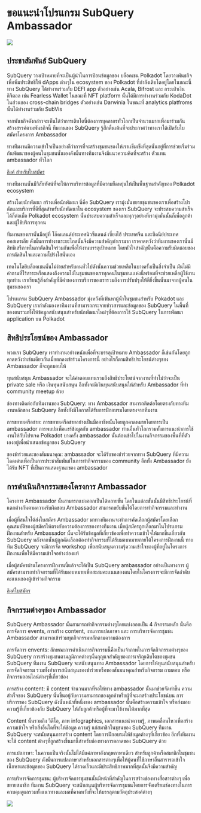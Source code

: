 # ขอแนะนำโปรแกรม SubQuery Ambassador

![](https://miro.medium.com/max/1400/1*EC5wwTuoB6UK_EESGd8X8w.png)

## ประชาสัมพันธ์ SubQuery

SubQuery วางเป้าหมายที่จะเป็นผู้นำในการป้อนข้อมูลของ บล็อคเชน Polkadot โดยวางพันธกิจเพื่อพิ่มประสิทธิให้ dApps ต่างๆใน ecosystem ของ Polkadot ที่กำลังเติบโตอยู่โดยในขณะนี้ทาง SubQuery ได้ทำงานร่วมกับ DEFI app ตัวอย่างเช่น Acala, Bifrost และ กระเป๋าเงินดิจิตอล เช่น Fearless Wallet ในขณะที่ NFT platform นั้นได้มีการทำงานร่วมกับ KodaDot ในส่วนของ cross-chain bridges ตัวอย่างเช่น Darwinia ในขณะที่ analytics platfroms นั้นได้ทำงานร่วมกับ SubVis

จากพันธกิจดังกล่าวจะเห็นได้ว่าการเติบโตนี้ต้องการบุคลากรทั่วโลกเป็นจำนวนมากเพื่อมาร่วมกันสร้างสรรค์ตามพันธกิจนี้ ทีมงานของ SubQuery รู้สึกตื่นเต้นที่จะประกาศว่าทางเราได้เปิดรับใบสมัครโครงการ Ambassador

ทางทีมงานมีความเข้าใจเป็นอย่างดีว่าการที่จะสร้างชุมชนของให้เราเเข็มเข็งที่สุดนั้นอยู่ที่การช่วยเริ่มร่วมกันพัฒนาของผู้คนในชุมชนนั้นเองดังนั้นทางทีมงานจึงมีแนวความคิดที่จะสร้าง ตัวแทน ambassador ทั่วโลก

[ลิงค์ สำหรับใบสมัคร](https://forms.gle/GXBbJ6LDpNfM2v1X6)

ทางทีมงานนั้นมีวิสัยทัศน์ที่จะให้การบริหารข้อมูลที่มีความยืดหยุ่นให้เป็นพื้นฐานสำคัญของ Polkadot ecosystem

สร้างโดยนักพัฒนา สร้างเพื่อนักพัฒนา นี่คือ SubQuery เรามุ่งมั่นขยายชุมชนของเราเพื่อสร้างโปรดักและบริการที่ดีที่สุดสำหรับนักพัฒนาใน ecosystem ของเรา SubQuery จะประสบความสำเร็จได้ก็ต่อเมื่อ Polkadot ecosystem นั้นประสบความสำเร็จและทุกๆอย่างที่เรามุ่งมั่นนั้นก็เพื่อลูกค้าและผู้ใช้บริการทุกคน

ทีมงานของเรานั้นมีอยู่ที่ โอ๊คเเลนด์ประเทศนิวซีเเลนด์ เซี่ยงไฮ้ ประเทศจีน และซิดนีย์ประเทศออสเตรเลีย ดังนั้นการทำงานระยะไกลนั้นจึงมีความสำคัญกำเรามาก เราคาดหวังว่าทีมงานของเรานั้นมีสิทธิเสรีภาพในกาตัดสินใจร่วมกันเพื่อให้งานบรรลุเป้าหมาย โดยหัวใจสำคัญนั้นคือความรับผิดชอบของการตัดสินใจและความโปร่งใสนั่นเอง

เทคโนโลยีบล็อคเชนนั้นไม่ง่ายสำหรับคนทั่วไปดังนั้นความช่วยเหลือในบางครั้งเป็นสิ่งจำเป็น มันไม่มีคำถามที่ไร้สาระหรือแสดงถึงความโง่ในชุมชนของเราทุกคนในชุมชนเเเห่งนี้พร้อมที่จะช่วยเหลือผู้ใช้งานทุกท่าน เราเรียนรู้สิ่งสำคัญที่มีค่าของการบริการของเรารวมถึงการปรับปรุงให้ดียิ่งขึ้นนั้นมาจากผู้คนในชุมชนของเรา

โปรเเเกรม SubQuery Ambassador มุ่งหวังที่เฟ้นหาผู้น้ำในชุมชนสำหรับ Pokadot และ SubQuery เรากำลังมองหาทีมงานที่สามารถกระจายข่าวสารและข้อมูลของ SubQuery ในพื้นที่ของตนรวมทั้งให้ข้อมูลสนับสนุนสำหรับนักพัฒนาใหม่ๆที่ต้องการใช้ SubQuery ในการพัฒนา application บน Polkadot

## สิทธิประโยชน์ของ Ambassador

พวกเรา SubQuery เราทำงานอย่างหนักเพื่อที่จะบรรลุเป้าหมาย Ambassador ก็เช่นกันโดยถูกคาดหวังว่าเช่นเดียวกันเมื่อตกลงเข้าร่วมโครงการนี้ อย่างไรก็ตามสิทธิประโยชน์ต่างๆของ Ambassador ก็จะถูกมอบให้

ทุนสนับสนุน Ambassador จะได้ค่าตอบแทนรวมถึงสิทธิประโยชน์จากงานที่ทำไม่ว่าจะเป็น private sale หรือ เงินทุนสนับสนุน อีกทั้งจะมีเงินทุนสนับสนุนให้สำหรับ Ambassador ที่ทำ community meetup ด้วย

ช่องทางติดต่อกับทีมงานของ SubQuery: ทาง Ambassador สามารถติดต่อโดยตรงกับทางทีมงานหลักของ SubQuery อีกทั้งยังมีโอกาสได้รับการฝึกอบรมโดยตรงจากทีมงาน

การขยายเครือข่าย: การขยายเครือข่ายอย่างเป็นมืออาชีพนั้นโดยถูกคาดหมายโดยการเป็น ambassador การพบปะเพื่อแชร์ข้อมูลกับ ambassador ท่านอื่นทั่วโลกรวมทั้งการแนะนำการใช้งานให้กับโปรเจค Polkadot บางครั้ง ambassador นั้นต้องเข้าไปในงานกิจกรรมของพื้นที่ที่ตัวเองอยู่เพื่อนำเสนอข้อมูลของ SubQuery

ของชำร่วยและของสัมมนาคุณ: ambassador จะได้รับของชำร่วยจากทาง SubQuery ที่มีความโดดเด่นเพื่อเป็นการประชาสัมพันธ์ในการทำกิจกรรมของ community อีกทั้ง Ambassador ยังได้รับ NFT ที่เป็นการแสดงฐานะของ ambassador

## การดำเนินกิจกรรมของโครงการ Ambassador

โครงการ Ambassador นั้นสามารถเเบ่งออกเป็นได้หลายขั้น โดยในแต่ละขั้นนั้นมีสิทธิประโยชน์ที่แตกต่างกันตามความรับผิดชอบ Ambassador สามารถขยับขั้นได้โดยการทำกิจกรรมและทำงาน

เมื่อผู้ที่สนใจได้ส่งใบสมัคร Ambassador มาทางทีมงานจะทำการคัดเลือกผู้สมัครโดยเลือกคุณสมบัติของผู้สมัครให้ตรงกับความต้องการของทางทีมงาน เมื่อผู้สมัครถูกเลือกมาในโปรเเกรมฝึกงานสำหรับ Ambassador นั้นจะได้รับข้อมูลที่เกี่ยวข้องเพื่อทำความเข้าใจให้มากขึ้นเกี่ยวกับ SubQuery หลังจากนั้นผู้ถูกคัดเลือกต้องทำกิจกรรมที่ได้รับมอบหมายภายใต้โครงการฝึกงานนี้ ทางทีม SubQuery จะมีการจัด workshop เพื่อสนับสนุนความรุ้ความเข้าใจของผู้ที่อยู่ในโครงการฝึกงานเพื่อให้มีความเข้าใจอย่างถ่องแท้

เมื่อผู้สมัครผ่านโครงการฝึกงานนี้แล้วจะได้เป็น SubQuery ambassador อย่างเป็นทางการ ผู้สมัครสามารถทำกิจกรรมที่ได้รับมอบหมายเพื่อสะสมคะเเนนของตนโดยในโครงการจะมีการจัดลำดับคะแนนของผู้เข้าร่วมกิจกรรม

[ลิงค์ใบสมัคร](https://forms.gle/GXBbJ6LDpNfM2v1X6)

## กิจกรรมต่างๆของ Ambassador

SubQuery Ambassador นั้นสามารถทำกิจกรรมต่างๆโดยแบ่งออกเป็น 4 กิจกรรมหลัก นั่นคือ การจัดการ events, การสร้าง content, งานการแปลภาษา และ การบริหารจัดการชุมชน Ambassador สามารถเข้าร่วมทุกกิจกรรมหลักตามความต้องการ

การจัดการ envents: ลักษณะการดำเนินการกิจกรรมนี้คือเป็นเจ้าภาพในการจัดกิจกรรมต่างๆของ SubQuery การสร้างชุมชนตามภูมิภาคต่างๆนั้นกุญแจสำคัญของการเจริญเติบโตของชุมชน SubQuery ทีมงาน SubQuery จะสนับสนุนทาง Ambassador โดยการให้ทุนสนับสนุนสำหรับการจัดกิจกรรม รวมทั้งทำการสนับสนุนของชำร่วยหรือของสัมมนาคุณสำหรับกิจกรรม ถามตอบ หรือกิจกรรมออนไลน์ต่างๆที่เกี่ยวข้อง

การสร้าง content: มี content จำนวนมากที่รอให้ทาง ambassador นั้นมาช่วยจัดทำขึ้น ความสำเร็จของ SubQuery นั้นขึ้นอยู่กับความสามารถของลูกค้าหรือผู้ที่จะมาสร้างประโยชน์บน การบริการของ SubQuery ดังนั้นหน้าที่หนึ่งของ ambassador นั้นคือสร้างความเข้าใจ หรือส่งมอบความรู้ที่เกี่ยวข้องกับ SubQuery ให้กับลูกค้าหรือผู้ที่จะมาใข้งานให้มากที่สุด

Content นั้นรวมถึง วีดีโอ, ภาพ infographics, เอกสารแนะนำความรู้, ภาพเคลื่อนไหวเพื่อสร้างความเข้าใจ หรือสิ่งอื่นใดที่จะให้ช้อมูล ความรู้ แก่สมาชิกในชุชนของ SubQuery ทีมงาน SubQuery จะสนับสนุนการสร้าง content โดยการฝึกอบรมให้ข้อมูลต่างๆที่เกี่ยวข้อง อีกทั้งทีมงานจะใช้ content ต่างๆที่ถูกสร้างขึ้นมานี้สำหรับช่องทางการตลาดของ SubQuery ด้วย

การแปลภาษา: ในความเป็นจริงนั้นไม่ได้มีแค่ภาษาอังกฤษภาษาเดียว สำหรับลูกค้าหรือสมาชิกในชุมชนของ SubQuery ดังนั้นการแปลภาษาสำหรับเอกสารต่างๆเพื่อให้ผู้คนที่ใช้ภาษาอื่นสารารถเข้าใจเนื้อหาและข้อมูลของ SubQuery ได้รวดเร็วและมีประสิทธิภาพมากที่สุดนั้นจึงมีความสำคัญ

การบริหารจัดการชุมชน: ผู้บริหารจัดการชุมชนนั้นมีหน้าที่สำคัญในการสร้างช่องทางสื่อสารต่างๆ เพื่อขยายสมาชิก ทีมงาน SubQuery จะสนับสนุนผู้บริหารจัดการชุมชนโดยการจัดเตรียมช่องทางในการ ควบคุมดูแลรวมทั้งแนวทางและผลที่คาดหวังที่จะให้บรรลุตามวัตถุประสงค์ต่างๆ

![](https://miro.medium.com/max/1400/1*xj6_UL1ZWYzlLmlVk25JzQ.png)